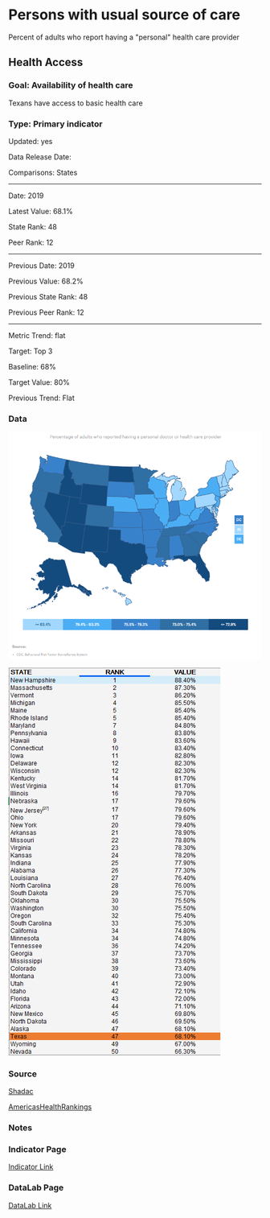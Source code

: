 # Persons with usual source of care

Percent of adults who report having a "personal" health care provider

## Health Access

### Goal: Availability of health care

Texans have access to basic health care

### Type: Primary indicator

Updated: yes

Data Release Date: 

Comparisons: States

----

Date: 2019

Latest Value: 68.1%

State Rank: 48

Peer Rank: 12

----

Previous Date:  2019

Previous Value: 68.2%

Previous State Rank: 48

Previous Peer Rank: 12

----

Metric Trend: flat

Target: Top 3

Baseline: 68%

Target Value: 80%

Previous Trend: Flat



<!--### Value

| Year        |  Value      | Rank        | Previous Year | Previous Value | Previous Rank | Trend | 
| ----------- | ----------- | ----------- | ----------- | ----------- | ----------- | -----------|
|   2020      | 68.1%       | 47           |    2018    |   68.2%    | 48         |   flat    | 

-->
### Data

![map](./images/map_personal.PNG)

![data](./images/data_personal.PNG)

### Source

[Shadac](http://statehealthcompare.shadac.org/map/122/percent-of-adults-with-no-personal-doctor-by-total-2011-to-2019#a/27/159)

[AmericasHealthRankings](https://www.americashealthrankings.org/explore/annual/measure/dedicated_health_care_provider/state/ALL)

### Notes

### Indicator Page

[Indicator Link](https://indicators.texas2036.org/indicator/102)

### DataLab Page

[DataLab Link](https://datalab.texas2036.org/bwhqgjc/behavioral-risk-factor-surveillance-system-brfss-prevalence-data?accesskey=huldrhb)

